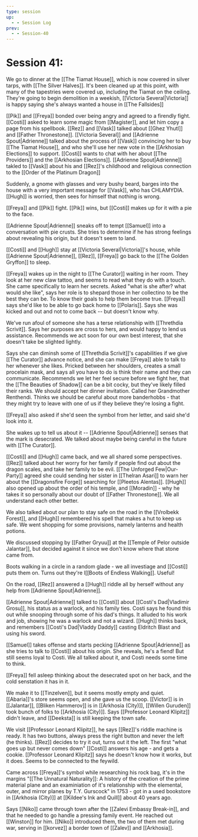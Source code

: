 ```yaml
---
type: session
up:
  - - Session Log
prev:
  - - Session-40
---
```


# Session 41: 

We go to dinner at the [[The Tiamat House]], which is now covered in silver tarps, with [[The Silver Halves]]. It's been cleaned up at this point, with many of the tapestries were covered up, including the Tiamat on the ceiling. They're going to begin demolition in a weekish, [[Victoria Several|Victoria]] is happy saying she's always wanted a house in [[The Fallsides]]

[[Pik]] and [[Freya]] bonded over being angry and agreed to a firendly fight. [[Costi]] asked to learn some magic from [[Magister]],  and let him copy a page from his spellbook. [[Rez]] and [[Vask]] talked about [[Ghez Yhutl]] and [[Father Thronestone]]. [[Victoria Several]] and [[Adrienne Spout|Adrienne]] talked about the process of [[Vask]] convincing her to buy [[The Tiamat House]], and who she'll use her new vote in the [[Arkhosian Elections]] to support. [[Costi]] wants to chat with her about [[The Providers]] and the [[Arkhosian Elections]]. [[Adrienne Spout|Adrienne]] takled to [[Vask]] about his and [[Rez]]'s childhood and religious connection to the [[Order of the Platinum Dragon]]

Suddenly, a gnome with glasses and very bushy beard, barges into the house with a very important message for [[Vask]], who has CHLAMYDIA. [[Hugh]] is worried, then sees for himself that nothing is wrong. 

[[Freya]] and [[Pik]] fight. [[Pik]] wins, but [[Costi]] makes up for it with a pie to the face.

[[Adrienne Spout|Adrienne]] sneaks off to tempt [[Samuel]] into a conversation with pie crusts. She tries to determine if he has strong feelings about revealing his origin, but it doesn't seem to land. 

[[Costi]] and [[Hugh]] stay at [[Victoria Several|Victoria]]'s house, while [[Adrienne Spout|Adrienne]], [[Rez]], [[Freya]] go back to the [[The Golden Gryffon]] to sleep. 

[[Freya]] wakes up in the night to [[The Curator]] waiting in her room. They look at her new claw tattoo, and seems to read what they do with a touch. She came specifically to learn her secrets. Asked "what is she after? what would she like", says her role is to shepard those in her collectino to be the best they can be. To know their goals to help them become true. [[Freya]] says she'd like to be able to go back home to [[Polaris]]. Says she was kicked and out and not to come back -- but doesn't know why. 

We've run afoul of someone she has a terse relationship with [[Threthdia Scrivit]]. Says her purposes are cross to hers, and would happy to lend us assistance. Recommends we act soon for our own best interest, that she doesn't take be slighted lightly. 

Says she can diminsh some of [[Threthdia Scrivit]]'s capabilities if we give [[The Curator]] advance notice, and she can make [[Freya]] able to talk to her whenever she likes. Pricked between her shoulders, creates a small procelain mask, and says all you have to do is think their name and they can communicate. Recommends we let her feel secure before we fight her, that the [[The Beauties of Shadow]] can be a bit cocky, but they've likely filled their ranks. We should accept her dinner invitation. Called her Grandmother Renthendi. Thinks we should be careful about more banderhobbs - that they might try to leave with one of us if they believe they're losing a fight. 

[[Freya]] also asked if she'd seen the symbol from her letter, and said she'd look into it.

She wakes up to tell us about it -- [[Adrienne Spout|Adrienne]] senses that the mark is desecrated. We talked about maybe being careful in the future with [[The Curator]].

[[Costi]] and [[Hugh]] came back, and we all shared some perspectives. [[Rez]] talked about her worry for her family if people find out about the dragon scales, and take her family to be evil. [[The Unforged Few|Our-Party]] agreed she could sending her sister in [[Thelran Asari]] to warn her about the [[Dragonsfire Forge]] searching for [[Pleetos Alentas]]. [[Hugh]] also opened up about the order of his temple, and [[Moradin]] - why he takes it so personally about our doubt of [[Father Thronestone]]. We all understand each other better.

We also talked about our plan to stay safe on the road in the [[Vrolbekk Forest]], and [[Hugh]] remembered his spell that makes a hut to keep us safe. We went shopping for some provisions, namely lanterns and health potions.

We discussed stopping by [[Father Gryuu]] at the [[Temple of Pelor outside Jalantar]], but decided against it since we don't know where that stone came from. 

Boots walking in a circle in a random glade - we all investiage and [[Costi]] puts them on. Turns out they're l[[Boots of Endless Walking]]. Useful! 

On the road, [[Rez]] answered a [[Hugh]] riddle all by herself without any help from [[Adrienne Spout|Adrienne]]. 

[[Adrienne Spout|Adrienne]] talked to [[Costi]] about [[Costi's Dad|Vladimir Grosu]], his status as a warlock, and his family ties. Costi says he found this out while snooping through some of his dad's things. It alluded to his work and job, showing he was a warlock and not a wizard. [[Hugh]] thinks back, and remembers [[Costi's Dad|Vladdy Daddy]] casting Eldritch Blast and using his sword. 

[[Samuel]] takes offense and starts pecking [[Adrienne Spout|Adrienne]] as she tries to talk to [[Costi]] about his origin. She reveals, he's a fiend! But still seems loyal to Costi. We all talked about it, and Costi needs some time to think. 

[[Freya]] fell asleep thinking about the desecrated spot on her back, and the cold senstation it has in it. 

We make it to [[Tinzelven]], but it seems mostly empty and quiet. [[Abaria]]'s store seems open, and she gave us the scoop. [[Victor]] is in [[Jalantar]], [[Bliken Hammerov]] is in [[Arkhosia (City)]], [[Willen Guruden]] took bunch of folks to [[Arkhosia (City)]]. Says [[Professor Leonard Klipitz]] didn't leave, and [[Deeksta]] is still keeping the town safe. 

We visit [[Professor Leonard Klipitz]], he says [[Rez]]'s riddle machine is ready. It has two buttons, always press the right button and never the left (he thinks). [[Rez]] decides to try it out, turns out it the left. The first "what goes up but never comes down" [[Costi]] answers his age - and gets a cookie. [[Professor Leonard Klipitz]] says he doesn't know how it works, but it does. Seems to be connected to the feywild. 

Came across [[Freya]]'s symbol while researching his rock bag, it's in the margins "[[The Unnatural Naturality]]: A history of the creation of the prime material plane and an examiniation of it's relationship with the elemental, outer, and mirror planes by T.Y. Gurscock" in 1753 - got in a used bookstore in [[Arkhosia (City)]] at [[Kildee's Ink and Quill]] about 40 years ago. 

Says [[Niko]] came through town after the [[Zalevi Embassy Break-in]], and that he needed to go handle a pressing family event. He reached out [[Winston]] for him. [[Niko]] introduced them, the two of them met during war, serving in [[korvez]] a border town of [[Zalev]] and [[Arkhosia]]. 


